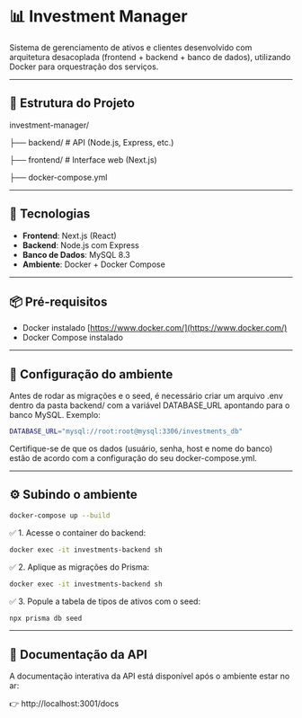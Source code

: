 # 📊 Investment Manager

Sistema de gerenciamento de ativos e clientes desenvolvido com arquitetura desacoplada (frontend + backend + banco de dados), utilizando Docker para orquestração dos serviços.

---

## 🧱 Estrutura do Projeto

investment-manager/

├── backend/ # API (Node.js, Express, etc.)

├── frontend/ # Interface web (Next.js)

├── docker-compose.yml

---

## 🚀 Tecnologias

- **Frontend**: Next.js (React)
- **Backend**: Node.js com Express
- **Banco de Dados**: MySQL 8.3
- **Ambiente**: Docker + Docker Compose

---

## 📦 Pré-requisitos

- Docker instalado [https://www.docker.com/](https://www.docker.com/)
- Docker Compose instalado

---

## 🔑 Configuração do ambiente

Antes de rodar as migrações e o seed, é necessário criar um arquivo .env dentro da pasta backend/ com a variável DATABASE_URL apontando para o banco MySQL. Exemplo:

```bash
DATABASE_URL="mysql://root:root@mysql:3306/investments_db"
```

Certifique-se de que os dados (usuário, senha, host e nome do banco) estão de acordo com a configuração do seu docker-compose.yml.

---

## ⚙️ Subindo o ambiente

```bash
docker-compose up --build
```

✅ 1. Acesse o container do backend:

```bash
docker exec -it investments-backend sh
```

✅ 2. Aplique as migrações do Prisma:

```bash
docker exec -it investments-backend sh
```

✅ 3. Popule a tabela de tipos de ativos com o seed:

```bash
npx prisma db seed
```

---

## 📘 Documentação da API

A documentação interativa da API está disponível após o ambiente estar no ar:

👉 http://localhost:3001/docs
